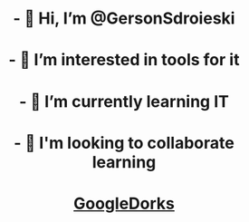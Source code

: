 <h1 align="center">- 👋 Hi, I’m @GersonSdroieski</h1>
<h1 align="center">- 👀 I’m interested in tools for it</h1>
<h1 align="center">- 🌱 I’m currently learning IT</h1>
<h1 align="center">- 💞️ I'm looking to collaborate learning</h1>


<h1 align="center"><a href="https://github.com/GersonSdroieski/GoogleDorks><h1 align="center">GoogleDorks</h1>
</a>


